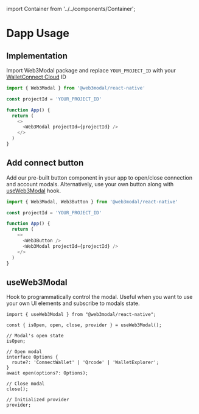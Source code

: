 import Container from '../../components/Container';

# Dapp Usage

## Implementation

Import Web3Modal package and replace `YOUR_PROJECT_ID` with your [WalletConnect Cloud](https://cloud.walletconnect.com/sign-in) ID

```javascript
import { Web3Modal } from '@web3modal/react-native'

const projectId = 'YOUR_PROJECT_ID'

function App() {
  return (
    <>
      <Web3Modal projectId={projectId} />
    </>
  )
}
```

## Add connect button

Add our pre-built button component in your app to open/close connection and account modals. Alternatively, use your own button along with [useWeb3Modal](#useweb3modal) hook.

```javascript
import { Web3Modal, Web3Button } from '@web3modal/react-native'

const projectId = 'YOUR_PROJECT_ID'

function App() {
  return (
    <>
      <Web3Button />
      <Web3Modal projectId={projectId} />
    </>
  )
}
```

## useWeb3Modal

Hook to programmatically control the modal. Useful when you want to use your own UI elements and subscribe to modals state.

```tsx
import { useWeb3Modal } from "@web3modal/react-native";

const { isOpen, open, close, provider } = useWeb3Modal();

// Modal's open state
isOpen;

// Open modal
interface Options {
  route?: 'ConnectWallet' | 'Qrcode' | 'WalletExplorer';
}
await open(options?: Options);

// Close modal
close();

// Initialized provider
provider;
```

